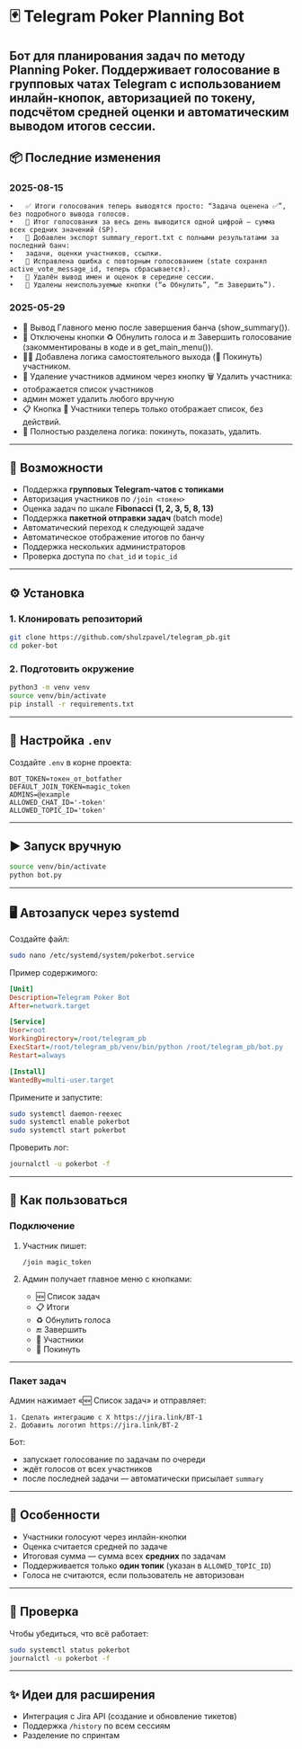 # 🃏 Telegram Poker Planning Bot

Бот для планирования задач по методу **Planning Poker**. Поддерживает голосование в групповых чатах Telegram с использованием инлайн-кнопок, авторизацией по токену, подсчётом средней оценки и автоматическим выводом итогов сессии.
---

## 📦 Последние изменения

### 2025-08-15
	•	✅ Итоги голосования теперь выводятся просто: “Задача оценена ✅”, без подробного вывода голосов.
	•	📄 Итог голосования за весь день выводится одной цифрой — сумма всех средних значений (SP).
	•	📁 Добавлен экспорт summary_report.txt с полными результатами за последний банч:
	•	задачи, оценки участников, ссылки.
	•	🧠 Исправлена ошибка с повторным голосованием (state сохранял active_vote_message_id, теперь сбрасывается).
	•	🧹 Удалён вывод имен и оценок в середине сессии.
	•	🧼 Удалены неиспользуемые кнопки (“♻️ Обнулить”, “🔚 Завершить”).

### 2025-05-29
-	🔧 Вывод Главного меню после завершения банча (show_summary()).
-	🧹 Отключены кнопки ♻️ Обнулить голоса и 🔚 Завершить голосование (закомментированы в коде и в get_main_menu()).
-	🧍‍♂️ Добавлена логика самостоятельного выхода (🚪 Покинуть) участником.
- 👤 Удаление участников админом через кнопку 🗑 Удалить участника:
- отображается список участников
- админ может удалить любого вручную
- 📋 Кнопка 👥 Участники теперь только отображает список, без действий.
- 🧠 Полностью разделена логика: покинуть, показать, удалить.
---

## 🚀 Возможности

- Поддержка **групповых Telegram-чатов с топиками**
- Авторизация участников по `/join <токен>`
- Оценка задач по шкале **Fibonacci (1, 2, 3, 5, 8, 13)**
- Поддержка **пакетной отправки задач** (batch mode)
- Автоматический переход к следующей задаче
- Автоматическое отображение итогов по банчу
- Поддержка нескольких администраторов
- Проверка доступа по `chat_id` и `topic_id`

---

## ⚙️ Установка

### 1. Клонировать репозиторий

```bash
git clone https://github.com/shulzpavel/telegram_pb.git
cd poker-bot
```

### 2. Подготовить окружение

```bash
python3 -m venv venv
source venv/bin/activate
pip install -r requirements.txt
```

---

## 🔐 Настройка `.env`

Создайте `.env` в корне проекта:

```dotenv
BOT_TOKEN=токен_от_botfather
DEFAULT_JOIN_TOKEN=magic_token
ADMINS=@example
ALLOWED_CHAT_ID='-token'
ALLOWED_TOPIC_ID='token'
```

---

## ▶️ Запуск вручную

```bash
source venv/bin/activate
python bot.py
```

---

## 🖥️ Автозапуск через systemd

Создайте файл:

```bash
sudo nano /etc/systemd/system/pokerbot.service
```

Пример содержимого:

```ini
[Unit]
Description=Telegram Poker Bot
After=network.target

[Service]
User=root
WorkingDirectory=/root/telegram_pb
ExecStart=/root/telegram_pb/venv/bin/python /root/telegram_pb/bot.py
Restart=always

[Install]
WantedBy=multi-user.target
```

Примените и запустите:

```bash
sudo systemctl daemon-reexec
sudo systemctl enable pokerbot
sudo systemctl start pokerbot
```

Проверить лог:

```bash
journalctl -u pokerbot -f
```

---

## 📌 Как пользоваться

### Подключение

1. Участник пишет:  
   ```
   /join magic_token
   ```

2. Админ получает главное меню с кнопками:
   - 🆕 Список задач
   - 📋 Итоги
   - ♻️ Обнулить голоса
   - 🔚 Завершить
   - 👥 Участники
   - 🚪 Покинуть

---

### Пакет задач

Админ нажимает «🆕 Список задач» и отправляет:

```
1. Сделать интеграцию с X https://jira.link/BT-1
2. Добавить логотип https://jira.link/BT-2
```

Бот:
- запускает голосование по задачам по очереди
- ждёт голосов от всех участников
- после последней задачи — автоматически присылает `summary`

---

## 🧠 Особенности

- Участники голосуют через инлайн-кнопки
- Оценка считается средней по задаче
- Итоговая сумма — сумма всех **средних** по задачам
- Поддерживается только **один топик** (указан в `ALLOWED_TOPIC_ID`)
- Голоса не считаются, если пользователь не авторизован

---

## 🧪 Проверка

Чтобы убедиться, что всё работает:

```bash
sudo systemctl status pokerbot
journalctl -u pokerbot -f
```

---

## ✨ Идеи для расширения

- Интеграция с Jira API (создание и обновление тикетов)
- Поддержка `/history` по всем сессиям
- Разделение по спринтам
